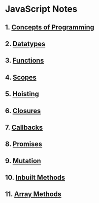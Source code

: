 # JavaScript Notes

## 1. [Concepts of Programming](https://github.com/baijanathTharu/javascript-notes-mern/blob/master/CONCEPT.md)

## 2. [Datatypes](https://github.com/baijanathTharu/javascript-notes-mern/blob/master/DATATYPE.md)

## 3. [Functions](https://github.com/baijanathTharu/javascript-notes-mern/blob/master/FUNCTION.md)

## 4. [Scopes](https://github.com/baijanathTharu/javascript-notes-mern/blob/master/SCOPES.md)

## 5. [Hoisting](https://github.com/baijanathTharu/javascript-notes-mern/blob/master/HOISTING.md)

## 6. [Closures](https://github.com/baijanathTharu/javascript-notes-mern/blob/master/CLOSURES.md)

## 7. [Callbacks](https://github.com/baijanathTharu/javascript-notes-mern/blob/master/CALLBACK.md)

## 8. [Promises](https://github.com/baijanathTharu/javascript-notes-mern/blob/master/PROMISE.md)

## 9. [Mutation](https://github.com/baijanathTharu/javascript-notes-mern/blob/master/MUTATION.md)

## 10. [Inbuilt Methods](https://github.com/baijanathTharu/javascript-notes-mern/blob/master/INBUILTMETHODS.md)

## 11. [Array Methods](https://github.com/baijanathTharu/javascript-notes-mern/blob/master/ARRAYMETHODS.md)
